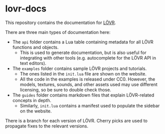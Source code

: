 lovr-docs
===

This repository contains the documentation for [LÖVR](https://github.com/bjornbytes/lovr).

There are three main types of documentation here:

- The `api` folder contains a Lua table containing metadata for all LÖVR functions and objects.
  - This is used to generate documentation, but is also useful for integrating with other tools
    (e.g. autocomplete for the LÖVR API in text editors).
- The `examples` folder contains sample LÖVR projects and tutorials.
  - The ones listed in the `init.lua` file are shown on the website.
  - All the code in the examples is released under CC0.  However, the models, textures, sounds, and
    other assets used may use different licensing, so be sure to double check those.
- The `guides` folder contains markdown files that explain LÖVR-related concepts in depth.
  - Similarly, `init.lua` contains a manifest used to populate the sidebar on the website.

There is a branch for each version of LÖVR.  Cherry picks are used to propagate fixes to the
relevant versions.
